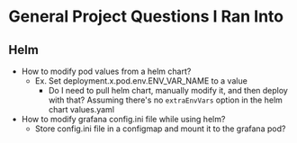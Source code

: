 # General Project Questions I Ran Into

## Helm

- How to modify pod values from a helm chart?
  - Ex. Set deployment.x.pod.env.ENV_VAR_NAME to a value
    - Do I need to pull helm chart, manually modify it, and then deploy with that? Assuming there's no `extraEnvVars` option in the helm chart values.yaml
- How to modify grafana config.ini file while using helm?
  - Store config.ini file in a configmap and mount it to the grafana pod?
